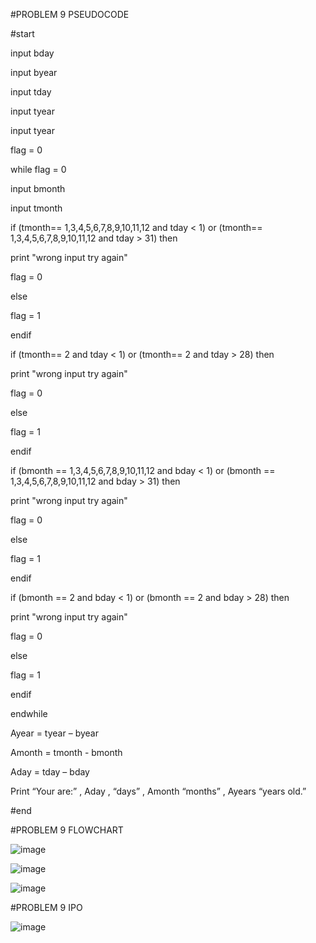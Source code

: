 #PROBLEM 9 PSEUDOCODE

#start

input bday

input byear

input tday

input tyear

input tyear

flag = 0

while flag = 0

input bmonth

input tmonth

if (tmonth== 1,3,4,5,6,7,8,9,10,11,12 and tday < 1) or (tmonth== 1,3,4,5,6,7,8,9,10,11,12 and tday > 31) then

   print "wrong input try again"
   
   flag = 0
   
else

   flag = 1 
   
endif 

if (tmonth== 2 and tday < 1) or (tmonth== 2 and tday > 28) then

   print "wrong input try again"
   
   flag = 0
   
else

   flag = 1 
   
endif 

if (bmonth == 1,3,4,5,6,7,8,9,10,11,12 and bday < 1) or (bmonth == 1,3,4,5,6,7,8,9,10,11,12 and bday > 31) then

   print "wrong input try again"
   
  flag = 0
  
else

   flag = 1 
   
endif 

if (bmonth == 2 and bday < 1) or (bmonth == 2 and bday > 28) then

   print "wrong input try again"
   
  flag = 0
  
else

   flag = 1 
   
endif 

endwhile

Ayear = tyear – byear

Amonth = tmonth - bmonth 

Aday = tday – bday

Print “Your are:” , Aday , “days” , Amonth “months” , Ayears “years old.” 

#end


#PROBLEM 9 FLOWCHART

![image](https://github.com/user-attachments/assets/359dda09-540b-4b89-8a5a-83b1d06c4fb9)

![image](https://github.com/user-attachments/assets/4d565875-53c8-4f6f-b130-1346a9c75a95)

![image](https://github.com/user-attachments/assets/2d3095e4-5c4b-42f4-8048-44a31f3b3737)

#PROBLEM 9 IPO

![image](https://github.com/user-attachments/assets/15afe491-5c21-4ca5-b6a8-6fde98fda483)
